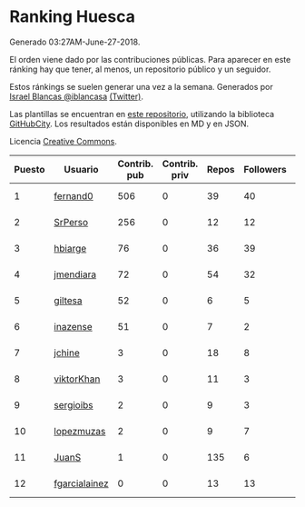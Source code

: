 # Ranking Huesca

Generado 03:27AM-June-27-2018.

El orden viene dado por las contribuciones públicas. Para aparecer en este ránking hay que tener, al menos, un repositorio público y un seguidor.

Estos ránkings se suelen generar una vez a la semana. Generados por [Israel Blancas @iblancasa](https://github.com/iblancasa/) [(Twitter)](https://twitter.com/iblancasa).

Las plantillas se encuentran en [este repositorio](https://github.com/iblancasa/GH-Spanish-Ranking), utilizando la biblioteca [GitHubCity](https://github.com/iblancasa/GitHubCity). Los resultados están disponibles en MD y en JSON.

Licencia [Creative Commons](https://creativecommons.org/licenses/by/4.0/).

| Puesto   |  Usuario  | Contrib. pub | Contrib. priv |Repos| Followers | Desde |  Avatar  |
|----------|-----------|--------------|---------------|-----|-----------|-------|----------|
|1|[fernand0](https://github.com/fernand0)|506|0|39|40|2008-03-06|![fernand0]()|
|2|[SrPerso](https://github.com/SrPerso)|256|0|12|12|2016-02-09|![SrPerso]()|
|3|[hbiarge](https://github.com/hbiarge)|76|0|36|39|2010-11-08|![hbiarge]()|
|4|[jmendiara](https://github.com/jmendiara)|72|0|54|32|2011-06-15|![jmendiara]()|
|5|[giltesa](https://github.com/giltesa)|52|0|6|5|2014-08-26|![giltesa]()|
|6|[inazense](https://github.com/inazense)|51|0|7|2|2016-08-16|![inazense]()|
|7|[jchine](https://github.com/jchine)|3|0|18|8|2012-05-03|![jchine]()|
|8|[viktorKhan](https://github.com/viktorKhan)|3|0|11|3|2013-06-13|![viktorKhan]()|
|9|[sergioibs](https://github.com/sergioibs)|2|0|9|3|2013-09-26|![sergioibs]()|
|10|[lopezmuzas](https://github.com/lopezmuzas)|2|0|9|7|2012-02-01|![lopezmuzas]()|
|11|[JuanS](https://github.com/JuanS)|1|0|135|6|2012-08-16|![JuanS]()|
|12|[fgarcialainez](https://github.com/fgarcialainez)|0|0|13|13|2012-05-19|![fgarcialainez]()|
